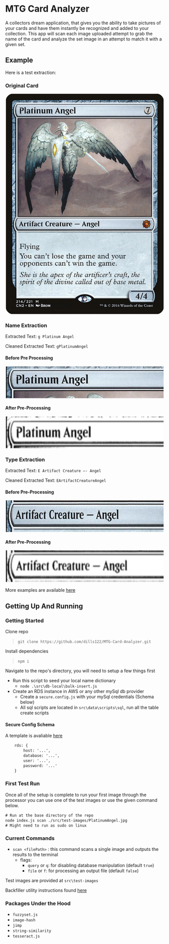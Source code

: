 # MTG Card Analyzer

A collectors dream application, that gives you the ability to take pictures of your cards and have them instantly be recognized and added to your collection. This app will scan each image uploaded attempt to grab the name of the card and analyze the set image in an attempt to match it with a given set.

## Example

Here is a test extraction:

### Original Card

<p align="center">
  <img width="500" height="696" src=".\src\test-images\PlatinumAngel.jpg" alt="Logo Image">
</p>

### Name Extraction

Extracted Text: `g Platinum Angel`

Cleaned Extracted Text: `gPlatinumAngel`

#### Before Pre Processing

<p align="center">
  <img width="500" height="100" src=".\src\test-images\test-extractions\8170e28d-ba4a-4918-8246-0a6c7840a330.jpg" alt="Logo Image">
</p>

#### After Pre-Processing

<p align="center">
  <img width="500" height="100" src=".\src\test-images\test-extractions\24b0e728-dd4b-487d-aefa-26e707566130.jpg" alt="Logo Image">
</p>

### Type Extraction

Extracted Text: `E Artifact Creature —- Angel`

Cleaned Extracted Text: `EArtifactCreatureAngel`

#### Before Pre-Processing

<p align="center">
  <img width="500" height="100" src=".\src\test-images\test-extractions\2312b662-a0e7-4589-bba9-62d990a6726f.jpg" alt="Logo Image">
</p>

#### After Pre-Processing

<p align="center">
  <img width="500" height="100" src=".\src\test-images\test-extractions\19c600f5-28ae-4599-81ee-9df8058ce8df.jpg" alt="Logo Image">
</p>


More examples are available [here](https://github.com/dills122/mtg-card-analyzer/tree/master/src/test-images)

## Getting Up And Running

### Getting Started

Clone repo
> `git clone https://github.com/dills122/MTG-Card-Analyzer.git`

Install dependencies
> `npm i`

Navigate to the repo's directory, you will need to setup a few things first

* Run this script to seed your local name dictionary
  * `node .\src\db-local\bulk-insert.js`
* Create an RDS instance in AWS or any other mySql db provider
  * Create a `secure.config.js` with your mySql credentials (Schema below)
  * All sql scripts are located in `src\data\scripts\sql`, run all the table create scripts

#### Secure Config Schema

A template is avaliable [here](./secure.config.template.js)

```
    rds: {
        host: '...',
        database: '...',
        user: '...',
        password: '...'
    }
```

### First Test Run

Once all of the setup is complete to run your first image through the processor you can use one of the test images or use the given command below.

```
# Run at the base directory of the repo
node index.js scan ./src/test-images/PlatinumAngel.jpg
# Might need to run as sudo on linux
```

### Current Commands

* `scan <filePath>` : this command scans a single image and outputs the results to the terminal
  * flags:
    * `query`  or `q`: for disabling database manipulation (default `true`)
    * `file`   or `f`: for processing an output file (default `false`)

Test images are provided at `src\test-images`

Backfiller utility instructions found [here](https://github.com/dills122/MTG-Card-Analyzer/wiki/Backfiller)


### Packages Under the Hood

* `fuzzyset.js`
* `image-hash`
* `jimp`
* `string-similarity`
* `tesseract.js`
